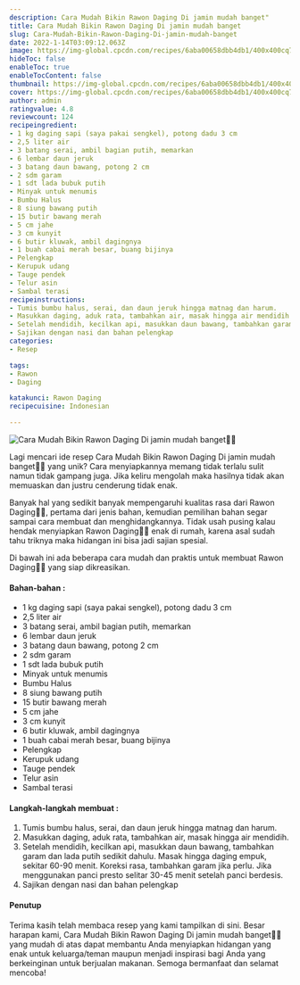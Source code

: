 ```yaml
---
description: Cara Mudah Bikin Rawon Daging Di jamin mudah banget"
title: Cara Mudah Bikin Rawon Daging Di jamin mudah banget
slug: Cara-Mudah-Bikin-Rawon-Daging-Di-jamin-mudah-banget
date: 2022-1-14T03:09:12.063Z
image: https://img-global.cpcdn.com/recipes/6aba00658dbb4db1/400x400cq70/photo.jpg
hideToc: false
enableToc: true
enableTocContent: false
thumbnail: https://img-global.cpcdn.com/recipes/6aba00658dbb4db1/400x400cq70/photo.jpg
cover: https://img-global.cpcdn.com/recipes/6aba00658dbb4db1/400x400cq70/photo.jpg
author: admin
ratingvalue: 4.8
reviewcount: 124
recipeingredient:
- 1 kg daging sapi (saya pakai sengkel), potong dadu 3 cm
- 2,5 liter air
- 3 batang serai, ambil bagian putih, memarkan
- 6 lembar daun jeruk
- 3 batang daun bawang, potong 2 cm
- 2 sdm garam
- 1 sdt lada bubuk putih
- Minyak untuk menumis
- Bumbu Halus
- 8 siung bawang putih
- 15 butir bawang merah
- 5 cm jahe
- 3 cm kunyit
- 6 butir kluwak, ambil dagingnya
- 1 buah cabai merah besar, buang bijinya
- Pelengkap
- Kerupuk udang
- Tauge pendek
- Telur asin
- Sambal terasi
recipeinstructions:
- Tumis bumbu halus, serai, dan daun jeruk hingga matnag dan harum.
- Masukkan daging, aduk rata, tambahkan air, masak hingga air mendidih.
- Setelah mendidih, kecilkan api, masukkan daun bawang, tambahkan garam dan lada putih sedikit dahulu. Masak hingga daging empuk, sekitar 60-90 menit. Koreksi rasa, tambahkan garam jika perlu. Jika menggunakan panci presto selitar 30-45 menit setelah panci berdesis.
- Sajikan dengan nasi dan bahan pelengkap
categories:
- Resep

tags:
- Rawon
- Daging

katakunci: Rawon Daging
recipecuisine: Indonesian

---
```


![Cara Mudah Bikin Rawon Daging Di jamin mudah banget👩‍🍳](https://img-global.cpcdn.com/recipes/6aba00658dbb4db1/400x400cq70/photo.jpg)

Lagi mencari ide resep Cara Mudah Bikin Rawon Daging Di jamin mudah banget👩‍🍳 yang unik? Cara menyiapkannya memang tidak terlalu sulit namun tidak gampang juga. Jika keliru mengolah maka hasilnya tidak akan memuaskan dan justru cenderung tidak enak.

Banyak hal yang sedikit banyak mempengaruhi kualitas rasa dari Rawon Daging👩‍🍳, pertama dari jenis bahan, kemudian pemilihan bahan segar sampai cara membuat dan menghidangkannya. Tidak usah pusing kalau hendak menyiapkan Rawon Daging👩‍🍳 enak di rumah, karena asal sudah tahu triknya maka hidangan ini bisa jadi sajian spesial.

Di bawah ini ada beberapa cara mudah dan praktis untuk membuat Rawon Daging👩‍🍳 yang siap dikreasikan.

<!--inarticleads1-->

#### Bahan-bahan :

- 1 kg daging sapi (saya pakai sengkel), potong dadu 3 cm
- 2,5 liter air
- 3 batang serai, ambil bagian putih, memarkan
- 6 lembar daun jeruk
- 3 batang daun bawang, potong 2 cm
- 2 sdm garam
- 1 sdt lada bubuk putih
- Minyak untuk menumis
- Bumbu Halus
- 8 siung bawang putih
- 15 butir bawang merah
- 5 cm jahe
- 3 cm kunyit
- 6 butir kluwak, ambil dagingnya
- 1 buah cabai merah besar, buang bijinya
- Pelengkap
- Kerupuk udang
- Tauge pendek
- Telur asin
- Sambal terasi

<!--inarticleads2-->

#### Langkah-langkah membuat :

1. Tumis bumbu halus, serai, dan daun jeruk hingga matnag dan harum.
1. Masukkan daging, aduk rata, tambahkan air, masak hingga air mendidih.
1. Setelah mendidih, kecilkan api, masukkan daun bawang, tambahkan garam dan lada putih sedikit dahulu. Masak hingga daging empuk, sekitar 60-90 menit. Koreksi rasa, tambahkan garam jika perlu. Jika menggunakan panci presto selitar 30-45 menit setelah panci berdesis.
1. Sajikan dengan nasi dan bahan pelengkap

#### Penutup

Terima kasih telah membaca resep yang kami tampilkan di sini. Besar harapan kami, Cara Mudah Bikin Rawon Daging Di jamin mudah banget👩‍🍳 yang mudah di atas dapat membantu Anda menyiapkan hidangan yang enak untuk keluarga/teman maupun menjadi inspirasi bagi Anda yang berkeinginan untuk berjualan makanan. Semoga bermanfaat dan selamat mencoba!